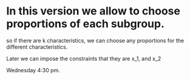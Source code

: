 # In this version we allow to choose proportions of each subgroup.

so if there are k characteristics, we can choose any proportions for the different characteristics.

Later we can impose the constraints that they are x_1, and x_2

Wednesday 4:30 pm.
